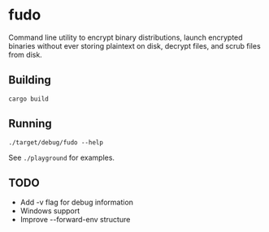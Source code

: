 # fudo
Command line utility to encrypt binary distributions, launch encrypted binaries without ever storing plaintext on disk, decrypt files, and scrub files from disk.

## Building
`cargo build`

## Running
`./target/debug/fudo --help`

See `./playground` for examples.

## TODO
- Add -v flag for debug information
- Windows support
- Improve --forward-env structure